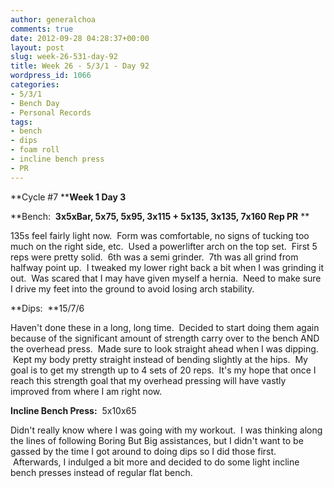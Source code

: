 ```yaml
---
author: generalchoa
comments: true
date: 2012-09-28 04:28:37+00:00
layout: post
slug: week-26-531-day-92
title: Week 26 - 5/3/1 - Day 92
wordpress_id: 1066
categories:
- 5/3/1
- Bench Day
- Personal Records
tags:
- bench
- dips
- foam roll
- incline bench press
- PR
---
```


**Cycle #7
****Week 1 Day 3**

**Bench:  **3x5xBar, 5x75, 5x95, 3x115 + 5x135, 3x135, **7x160 Rep PR****
**

135s feel fairly light now.  Form was comfortable, no signs of tucking too much on the right side, etc.  Used a powerlifter arch on the top set.  First 5 reps were pretty solid.  6th was a semi grinder.  7th was all grind from halfway point up.  I tweaked my lower right back a bit when I was grinding it out.  Was scared that I may have given myself a hernia.  Need to make sure I drive my feet into the ground to avoid losing arch stability.

**Dips:  **15/7/6

Haven't done these in a long, long time.  Decided to start doing them again because of the significant amount of strength carry over to the bench AND the overhead press.  Made sure to look straight ahead when I was dipping.  Kept my body pretty straight instead of bending slightly at the hips.  My goal is to get my strength up to 4 sets of 20 reps.  It's my hope that once I reach this strength goal that my overhead pressing will have vastly improved from where I am right now.

**Incline Bench Press:**  5x10x65

Didn't really know where I was going with my workout.  I was thinking along the lines of following Boring But Big assistances, but I didn't want to be gassed by the time I got around to doing dips so I did those first.  Afterwards, I indulged a bit more and decided to do some light incline bench presses instead of regular flat bench.
